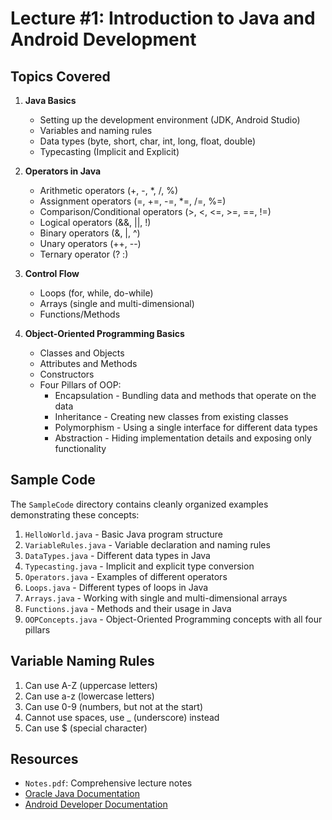 # Lecture #1: Introduction to Java and Android Development

## Topics Covered

1. **Java Basics**
   - Setting up the development environment (JDK, Android Studio)
   - Variables and naming rules
   - Data types (byte, short, char, int, long, float, double)
   - Typecasting (Implicit and Explicit)

2. **Operators in Java**
   - Arithmetic operators (+, -, *, /, %)
   - Assignment operators (=, +=, -=, *=, /=, %=)
   - Comparison/Conditional operators (>, <, <=, >=, ==, !=)
   - Logical operators (&&, ||, !)
   - Binary operators (&, |, ^)
   - Unary operators (++, --)
   - Ternary operator (? :)

3. **Control Flow**
   - Loops (for, while, do-while)
   - Arrays (single and multi-dimensional)
   - Functions/Methods
   
4. **Object-Oriented Programming Basics**
   - Classes and Objects
   - Attributes and Methods
   - Constructors
   - Four Pillars of OOP:
     - Encapsulation - Bundling data and methods that operate on the data
     - Inheritance - Creating new classes from existing classes
     - Polymorphism - Using a single interface for different data types
     - Abstraction - Hiding implementation details and exposing only functionality

## Sample Code
The `SampleCode` directory contains cleanly organized examples demonstrating these concepts:

1. `HelloWorld.java` - Basic Java program structure
2. `VariableRules.java` - Variable declaration and naming rules
3. `DataTypes.java` - Different data types in Java
4. `Typecasting.java` - Implicit and explicit type conversion
5. `Operators.java` - Examples of different operators
6. `Loops.java` - Different types of loops in Java
7. `Arrays.java` - Working with single and multi-dimensional arrays
8. `Functions.java` - Methods and their usage in Java
9. `OOPConcepts.java` - Object-Oriented Programming concepts with all four pillars

## Variable Naming Rules
1. Can use A-Z (uppercase letters)
2. Can use a-z (lowercase letters)
3. Can use 0-9 (numbers, but not at the start)
4. Cannot use spaces, use _ (underscore) instead
5. Can use $ (special character)

## Resources
- `Notes.pdf`: Comprehensive lecture notes
- [Oracle Java Documentation](https://docs.oracle.com/javase/tutorial/)
- [Android Developer Documentation](https://developer.android.com/docs) 